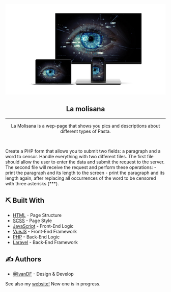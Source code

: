 <p align="center">
 <img src="Progetto senza titolo.png" alt="La Molisana" title="La Molisana" width="550px">
</p>

<h2 align="center">La molisana</h2>

---

<p align="center">La Molisana is a wep-page that shows you pics and descriptions about different types of Pasta.</p>
<br>

<p>Create a PHP form that allows you to submit two fields: a paragraph and a word to censor. Handle everything with two different files. The first file should allow the user to enter the data and submit the request to the server. The second file will receive the request and perform these operations: - print the paragraph and its length to the screen - print the paragraph and its length again, after replacing all occurrences of the word to be censored with three asterisks (***).</p>

## ⛏️ Built With <a name = "tech_stack"></a>

-   [HTML](https://html.com) - Page Structure
-   [SCSS](https://sass-lang.com) - Page Style
-   [JavaScript](https://www.javascript.com/) - Front-End Logic
-   [VueJS](https://www.javascript.com/) - Front-End Framework
-   [PHP](https://www.php.net) - Back-End Logic
-   [Laravel](https://laravel.com) - Back-End Framework

## ✍️ Authors <a name = "authors"></a>

-   [@IvanDF](https://github.com/IvanDF) - Design & Develop

See also my [website!](https://ivandf.dev)
New one is in progress.

<br />
